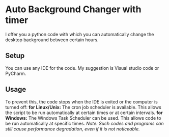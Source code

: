 # Auto Background Changer with timer
I offer you a python code with which you can automatically change the desktop background between certain hours.

## Setup
You can use any IDE for the code. My suggestion is Visual studio code or PyCharm.
## Usage
To prevent this, the code stops when the IDE is exited or the computer is turned off:
**for Linux/Unix:** The cron job scheduler is available. This allows the script to be run automatically at certain times or at certain intervals.
**for Windows:** The Windows Task Scheduler can be used. This allows code to be run automatically at specific times.
*Note: Such codes and programs can still cause performance degradation, even if it is not noticeable.*

